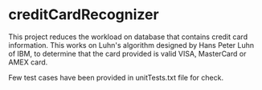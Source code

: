 # creditCardRecognizer

This project reduces the workload on database that contains credit card information. This works on Luhn's algorithm designed by Hans Peter Luhn of IBM, to determine that the card provided is valid VISA, MasterCard or AMEX card.

Few test cases have been provided in unitTests.txt file for check.
